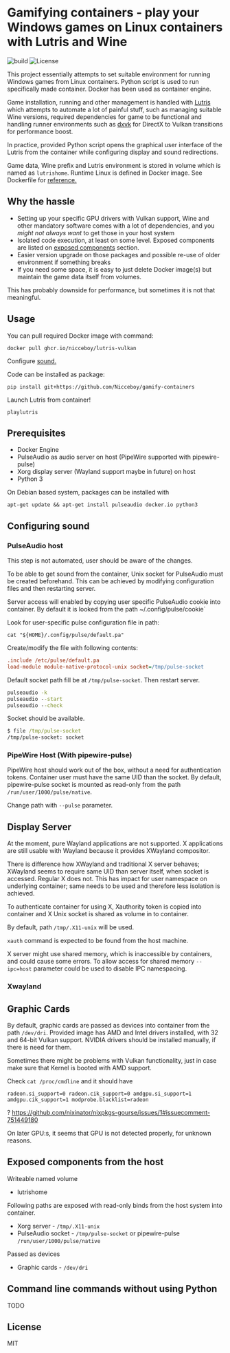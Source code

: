 # Gamifying containers - play your Windows games on Linux containers with Lutris and Wine

![build](https://img.shields.io/github/workflow/status/Nicceboy/gamify-containers/Docker) ![License](https://img.shields.io/github/license/Nicceboy/gamify-containers) 


This project essentially attempts to set suitable environment for running Windows games from Linux containers. Python script is used to run specifically made container. Docker has been used as container engine.

Game installation, running and other management is handled with [Lutris](https://lutris.net/) which attempts to automate a lot of painful stuff, such as managing suitable Wine versions, required dependencies for game to be functional and handling runner environments such as [dxvk](https://github.com/doitsujin/dxvk) for DirectX to Vulkan transitions for performance boost.

In practice, provided Python script opens the graphical user interface of the Lutris from the container while configuring display and sound redirections.

Game data, Wine prefix and Lutris environment is stored in volume which is named as `lutrishome`.
Runtime Linux is defined in Docker image. See Dockerfile for [reference.](Dockerfile)

## Why the hassle

  * Setting up your specific GPU drivers with Vulkan support, Wine and other mandatory software comes with a lot of dependencies, and you *might not always want* to get those in your host system
  * Isolated code execution, at least on some level. Exposed components are listed on [exposed components](#exposed-components-from-the-host) section.
  * Easier version upgrade on those packages and possible re-use of older environment if something breaks
  * If you need some space, it is easy to just delete Docker image(s) but maintain the game data itself from volumes.

This has probably downside for performance, but sometimes it is not that meaningful.

## Usage

You can pull required Docker image with command:
```
docker pull ghcr.io/nicceboy/lutris-vulkan
```

Configure [sound.](#configuring-sound)

Code can be installed as package:
```
pip install git+https://github.com/Nicceboy/gamify-containers
```

Launch Lutris from container!

```
playlutris
```

## Prerequisites
  * Docker Engine
  * PulseAudio as audio server on host (PipeWire supported with pipewire-pulse)
  * Xorg display server (Wayland support maybe in future) on host
  * Python 3
  
On Debian based system, packages can be installed with
```
apt-get update && apt-get install pulseaudio docker.io python3
```

## Configuring sound 

### PulseAudio host

This step is not automated, user should be aware of the changes.

To be able to get sound from the container, Unix socket for PulseAudio must be created beforehand. This can be achieved by modifying configuration files and then restarting server.

Server access will enabled by copying user specific PulseAudio cookie into container. By default it is looked from the path  ~/.config/pulse/cookie`

Look for user-specific pulse configuration file in path:
```
cat "${HOME}/.config/pulse/default.pa"
```
Create/modify the file with following contents:
```ini
.include /etc/pulse/default.pa
load-module module-native-protocol-unix socket=/tmp/pulse-socket
```

Default socket path fill be at `/tmp/pulse-socket`. Then restart server.
```cmd
pulseaudio -k
pulseaudio --start
pulseaudio --check
```
Socket should be available. 
```cmd
$ file /tmp/pulse-socket
/tmp/pulse-socket: socket
```

### PipeWire Host (With pipewire-pulse)

PipeWire host should work out of the box, without a need for authentication tokens.
Container user must have the same UID than the socket.
By default, pipewire-pulse socket is mounted as read-only from the path `/run/user/1000/pulse/native`.

Change path with `--pulse` parameter.


## Display Server

At the moment, pure Wayland applications are not supported.
X applications are still usable with Wayland because it provides XWayland compositor. 

There is difference how XWayland and traditional X server behaves; XWayland seems to require same UID than server itself, when socket is accessed. Regular X does not. This has impact for user namespace on underlying container; same needs to be used and therefore less isolation is achieved.

To authenticate container for using X, Xauthority token is copied into container and X Unix socket is shared as volume in to container.

By default, path `/tmp/.X11-unix` will be used.

`xauth` command is expected to be found from the host machine.

X server might use shared memory, which is inaccessible by containers, and could cause some errors. To allow access for shared memory
`--ipc=host` parameter could be used to disable IPC namespacing.


### Xwayland

## Graphic Cards

By default, graphic cards are passed as devices into container from the path `/dev/dri`. Provided image has AMD and Intel drivers installed, with 32 and 64-bit Vulkan support. NVIDIA drivers should be installed manually, if there is need for them.


Sometimes there might be problems with Vulkan functionality, just in case make sure that Kernel is booted with AMD support.

Check `cat /proc/cmdline` and it should have

```console
radeon.si_support=0 radeon.cik_support=0 amdgpu.si_support=1 amdgpu.cik_support=1 modprobe.blacklist=radeon
```

? https://github.com/nixinator/nixpkgs-gourse/issues/1#issuecomment-751449180

On later GPU:s, it seems that GPU is not detected properly, for unknown reasons.

## Exposed components from the host

Writeable named volume

  * lutrishome

Following paths are exposed with read-only binds from the host system into container.

 * Xorg server - `/tmp/.X11-unix`
 * PulseAudio socket - `/tmp/pulse-socket` or pipewire-pulse `/run/user/1000/pulse/native`
 
 Passed as devices
 * Graphic cards - `/dev/dri`
 
 ## Command line commands without using Python
 
 TODO
 
 ## License 
 
 MIT
